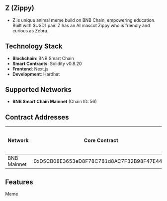 ## Z (Zippy)
- Z is unique animal meme build on BNB Chain, empowering education. Built with $USD1 pair. Z has an AI mascot Zippy who is friendly and curious as Zebra.

## Technology Stack

- **Blockchain**: BNB Smart Chain 
- **Smart Contracts**: Solidity v0.8.20
- **Frontend**: Next.js
- **Development**: Hardhat

## Supported Networks

- **BNB Smart Chain Mainnet** (Chain ID: 56)  

## Contract Addresses

| Network  | Core Contract | Token Contract | (Optional: Vault / Router / Governance) |
|----------|---------------|----------------|-----------------------------------------|
| BNB Mainnet | 0xD5CB08E3653eD8F78C781d8AC7F32B98F47E4444 | 0xD5CB08E3653eD8F78C781d8AC7F32B98F47E4444 | - |

## Features

Meme

